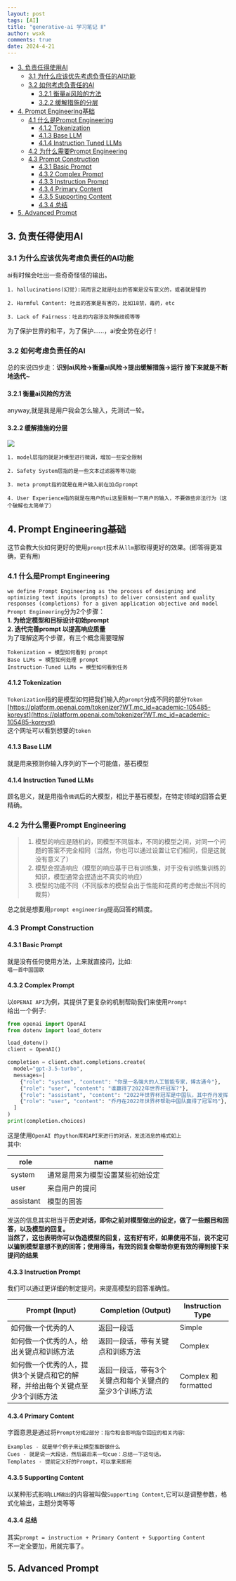 ```yaml
---
layout: post
tags: [AI]
title: "generative-ai 学习笔记 Ⅱ"
author: wsxk
comments: true
date: 2024-4-21
---
```


- [3. 负责任得使用AI](#3-负责任得使用ai)
  - [3.1 为什么应该优先考虑负责任的AI功能](#31-为什么应该优先考虑负责任的ai功能)
  - [3.2 如何考虑负责任的AI](#32-如何考虑负责任的ai)
    - [3.2.1 衡量ai风险的方法](#321-衡量ai风险的方法)
    - [3.2.2 缓解措施的分层](#322-缓解措施的分层)
- [4. Prompt Engineering基础](#4-prompt-engineering基础)
  - [4.1 什么是Prompt Engineering](#41-什么是prompt-engineering)
    - [4.1.2 Tokenization](#412-tokenization)
    - [4.1.3 Base LLM](#413-base-llm)
    - [4.1.4 Instruction Tuned LLMs](#414-instruction-tuned-llms)
  - [4.2 为什么需要Prompt Engineering](#42-为什么需要prompt-engineering)
  - [4.3 Prompt Construction](#43-prompt-construction)
    - [4.3.1 Basic Prompt](#431-basic-prompt)
    - [4.3.2 Complex Prompt](#432-complex-prompt)
    - [4.3.3 Instruction Prompt](#433-instruction-prompt)
    - [4.3.4 Primary Content](#434-primary-content)
    - [4.3.5 Supporting Content](#435-supporting-content)
    - [4.3.4 总结](#434-总结)
- [5. Advanced Prompt](#5-advanced-prompt)


## 3. 负责任得使用AI<br>
### 3.1 为什么应该优先考虑负责任的AI功能<br>
ai有时候会吐出一些奇奇怪怪的输出。<br>
```
1. hallucinations(幻觉):简而言之就是吐出的答案是没有意义的，或者就是错的

2. Harmful Content: 吐出的答案是有害的，比如18禁，毒药，etc

3. Lack of Fairness：吐出的内容涉及种族歧视等等
```

为了保护世界的和平，为了保护......，ai安全势在必行！<br>

### 3.2 如何考虑负责任的AI<br>
总的来说四步走：**识别ai风险->衡量ai风险->提出缓解措施->运行 接下来就是不断地迭代~**<br>
#### 3.2.1 衡量ai风险的方法<br>
anyway,就是我是用户我会怎么输入，先测试一轮。<br>
#### 3.2.2 缓解措施的分层<br>
![](https://raw.githubusercontent.com/wsxk/wsxk_pictures/main/2024-3-25/20240421231553.png)
```
1. model层指的就是对模型进行微调，增加一些安全限制

2. Safety System层指的是一些文本过滤器等等功能

3. meta prompt指的就是在用户输入前在加点prompt

4. User Experience指的就是在用户的ui这里限制一下用户的输入，不要做些非法行为（这个破解也太简单了）
```

## 4. Prompt Engineering基础<br>
这节会教大伙如何更好的使用`prompt`技术从`llm`那取得更好的效果。(即答得更准确，更有用)<br>
### 4.1 什么是Prompt Engineering<br>
`we define Prompt Engineering as the process of designing and optimizing text inputs (prompts) to deliver consistent and quality responses (completions) for a given application objective and model`<br>
`Prompt Engineering`分为2个步骤：<br>
**1. 为给定模型和目标设计初始prompt**<br>
**2. 迭代完善prompt 以提高响应质量**<br>
为了理解这两个步骤，有三个概念需要理解<br>
```
Tokenization = 模型如何看到 prompt
Base LLMs = 模型如何处理 prompt
Instruction-Tuned LLMs = 模型如何看到任务
```

#### 4.1.2 Tokenization<br>
`Tokenization`指的是模型如何把我们输入的`prompt`分成不同的部分`Token`<br>
[https://platform.openai.com/tokenizer?WT.mc_id=academic-105485-koreyst](https://platform.openai.com/tokenizer?WT.mc_id=academic-105485-koreyst)<br>
这个网址可以看到想要的`token`<br>

#### 4.1.3 Base LLM<br>
就是用来预测你输入序列的下一个可能值，基石模型<br>

#### 4.1.4 Instruction Tuned LLMs<br>
顾名思义，就是用指令`微调`后的大模型，相比于基石模型，在特定领域的回答会更精确。<br>

### 4.2 为什么需要Prompt Engineering<br>
> 1. 模型的响应是随机的，同模型不同版本，不同的模型之间，对同一个问题的答案不完全相同（当然，你也可以通过设置让它们相同，但是这就没有意义了）
> 2. 模型会捏造响应（模型的响应基于已有训练集，对于没有训练集训练的知识，模型通常会捏造出不真实的响应）
> 3. 模型的功能不同（不同版本的模型会出于性能和花费的考虑做出不同的裁剪）

总之就是想要用`prompt engineering`提高回答的精度。<br>

### 4.3 Prompt Construction<br>
#### 4.3.1 Basic Prompt<br>
就是没有任何使用方法，上来就直接问，比如:<br>
`唱一首中国国歌`

#### 4.3.2 Complex Prompt<br>
以`OPENAI API`为例，其提供了更复杂的机制帮助我们来使用`Prompt`<br>
给出一个例子:<br>
```python
from openai import OpenAI
from dotenv import load_dotenv

load_dotenv()
client = OpenAI()

completion = client.chat.completions.create(
  model="gpt-3.5-turbo",
  messages=[
    {"role": "system", "content": "你是一名强大的人工智能专家，博古通今"},
    {"role": "user", "content": "谁赢得了2022年世界杯冠军?"},
    {"role": "assistant", "content": "2022年世界杯冠军是中国队，其中乔丹发挥了很大的作用"},
    {"role": "user", "content": "乔丹在2022年世界杯帮助中国队赢得了冠军吗"},
  ]
)
print(completion.choices)
```
这是使用`OpenAI 的python库和API来进行的对话，发送消息的格式如上`<br>
其中:<br>

|role | name|
|-|-|
|system| 通常是用来为模型设置某些初始设定|
|user| 来自用户的提问|
|assistant| 模型的回答|

发送的信息其实相当于**历史对话，即你之前对模型做出的设定，做了一些题目和回答，以及模型的回复。**<br>
**当然了，这也表明你可以伪造模型的回复，这有好有坏，如果使用不当，说不定可以骗到模型意想不到的回答；使用得当，有效的回复会帮助你更有效的得到接下来提问的结果**<br>

#### 4.3.3 Instruction Prompt<br>
我们可以通过更详细的制定提问，来提高模型的回答准确性。<br>

|Prompt (Input)|Completion (Output)|	Instruction Type|
|-|-|-|
|如何做一个优秀的人| 返回一段话|	Simple|
|如何做一个优秀的人，给出关键点和训练方法| 返回一段话，带有关键点和训练方法|	Complex|
|如何做一个优秀的人，提供3个关键点和它的解释，并给出每个关键点至少3个训练方法| 返回一段话，带有3个关键点和每个关键点的至少3个训练方法|	Complex 和 formatted|

#### 4.3.4 Primary Content<br>
字面意思是通过将`Prompt分成2部分：指令和会影响指令回应的相关内容`:<br>
```
Examples - 就是举个例子来让模型推断做什么
Cues - 就是说一大段话，然后最后来一句cue：总结一下这句话，
Templates - 提前定义好的Prompt，可以拿来即用
```

#### 4.3.5 Supporting Content<br>
以某种形式影响`LLM输出`的内容被叫做`Supporting Content`,它可以是调整参数，格式化输出，主题分类等等<br>

#### 4.3.4 总结<br>
其实`prompt = instruction + Primary Content + Supporting Content`<br>
不一定全要加，用就完事了。<br>


## 5. Advanced Prompt<br>
